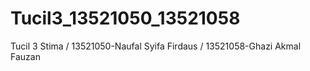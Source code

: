 # Tucil3_13521050_13521058
Tucil 3 Stima / 13521050-Naufal Syifa Firdaus / 13521058-Ghazi Akmal Fauzan
